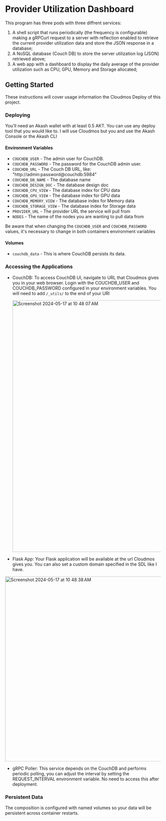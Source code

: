 # Provider Utilization Dashboard

This program has three pods with three diffrent services: 
1) A shell script that runs periodically (the frequency is configurable) making a gRPCurl request to a server with reflection enabled to retrieve the current provider utilization data and store the JSON response in a database;
2) A NoSQL database (Couch DB) to store the server utilization log (JSON) retrieved above;
3) A web app with a dashboard to display the daily average of the provider utilization such as CPU, GPU, Memory and Storage allocated;

## Getting Started

These instructions will cover usage information the Cloudmos Deploy of this project.


### Deploying

You'll need an Akash wallet with at least 0.5 AKT. You can use any deploy tool that you would like to. I will use Cloudmos but you and use the Akash Console or the Akash CLI


#### Environment Variables

- `COUCHDB_USER` - The admin user for CouchDB.
- `COUCHDB_PASSWORD` - The password for the CouchDB admin user.
- `COUCHDB_URL` - The Couch DB URL, like: "http://admin:password@couchdb:5984" 
- `COUCHDB_DB_NAME` - The database name
- `COUCHDB_DESIGN_DOC` - The database design doc
- `COUCHDB_CPU_VIEW` - The database index for CPU data
- `COUCHDB_GPU_VIEW` - The database index for GPU data
- `COUCHDB_MEMORY_VIEW` - The database index for Memory data
- `COUCHDB_STORAGE_VIEW` - The database index for Storage data
- `PROVIDER_URL` - The provider URL the service will pull from
- `NODES` - The name of the nodes you are wanting to pull data from

Be aware that when changing the `COUCHDB_USER` and `COUCHDB_PASSWORD` values, it's necessary to change in both containers environment variables

#### Volumes

- `couchdb_data` - This is where CouchDB persists its data.


### Accessing the Applications

* CouchDB: To access CouchDB UI, navigate to URL that Cloudmos gives you in your web browser. Login with the COUCHDB_USER and COUCHDB_PASSWORD configured in your environment variables. You will need to add `/_utils/` to the end of your URl

    <img width="812" alt="Screenshot 2024-05-17 at 10 48 07 AM" src="https://github.com/Zblocker64/provider-stats/assets/105066639/fb215d9e-08bf-4db1-ab98-fddd1108bcad">


* Flask App: Your Flask application will be available at the url Cloudmos gives you. You can also set a custom domain specified in the SDL like I have.
<img width="597" alt="Screenshot 2024-05-17 at 10 48 38 AM" src="https://github.com/Zblocker64/provider-stats/assets/105066639/25c34023-404e-4ff1-949c-827e06fbc3d5">

* gRPC Poller: This service depends on the CouchDB and performs periodic polling, you can adjust the interval by setting the REQUEST_INTERVAL environment variable. No need to access this after deployment.


### Persistent Data

The composition is configured with named volumes so your data will be persistent across container restarts.
